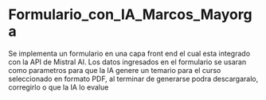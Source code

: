 # Formulario_con_IA_Marcos_Mayorga
 Se implementa un formulario en una capa front end el cual esta integrado con la API de Mistral AI. Los datos ingresados en el formulario se usaran como parametros para que la IA genere un temario para el curso seleccionado en formato PDF, al terminar de generarse podra descargaralo, corregirlo o que la IA lo evalue
